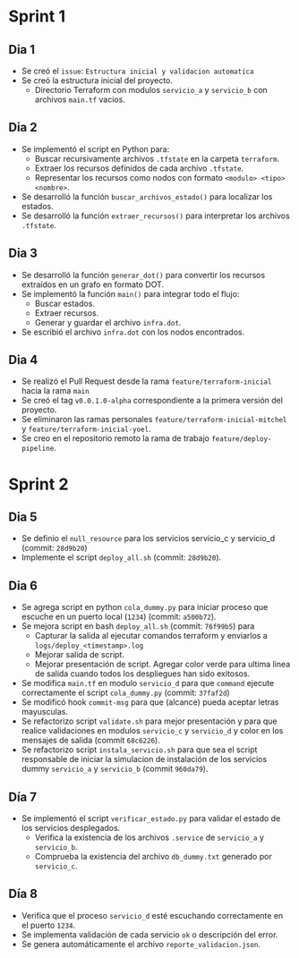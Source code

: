 # Sprint 1

## Dia 1

- Se creó el `issue`: `Estructura inicial y validacion automatica`
- Se creó la estructura inicial del proyecto.
  - Directorio Terraform con modulos `servicio_a` y `servicio_b` con archivos `main.tf` vacios.

## Dia 2

- Se implementó el script en Python para:
  - Buscar recursivamente archivos `.tfstate` en la carpeta `terraform`.
  - Extraer los recursos definidos de cada archivo `.tfstate`.
  - Representar los recursos como nodos con formato `<modulo> <tipo> <nombre>`.
- Se desarrolló la función `buscar_archivos_estado()` para localizar los estados.
- Se desarrolló la función `extraer_recursos()` para interpretar los archivos `.tfstate`.

## Dia 3

- Se desarrolló la función `generar_dot()` para convertir los recursos extraídos en un grafo en formato DOT.
- Se implementó la función `main()` para integrar todo el flujo:
  - Buscar estados.
  - Extraer recursos.
  - Generar y guardar el archivo `infra.dot`.
- Se escribió el archivo `infra.dot` con los nodos encontrados.

## Dia 4
- Se realizó el Pull Request desde la rama `feature/terraform-inicial` hacia la rama `main`
- Se creó el tag `v0.0.1.0-alpha` correspondiente a la primera versión del proyecto.
- Se eliminaron las ramas personales `feature/terraform-inicial-mitchel` y `feature/terraform-inicial-yoel`.
- Se creo en el repositorio remoto la rama de trabajo `feature/deploy-pipeline`.

# Sprint 2

## Dia 5
- Se definio el `null_resource` para los servicios servicio_c y servicio_d (commit: `28d9b20`)
- Implemente el script `deploy_all.sh` (commit: `28d9b20`).

## Dia 6
- Se agrega script en python `cola_dummy.py` para iniciar proceso que escuche en un puerto local (`1234`) (commit: `a500b72`).
- Se mejora script en bash `deploy_all.sh` (commit: `76f99b5`) para
  - Capturar la salida al ejecutar comandos terraform y enviarlos a `logs/deploy_<timestamp>.log`
  - Mejorar salida de script.
  - Mejorar presentación de script. Agregar color verde para ultima linea de salida cuando todos los despliegues han sido exitosos.
- Se modifica `main.tf` en modulo `servicio_d` para que `command` ejecute correctamente el script `cola_dummy.py` (commit: `37faf2d`)
- Se modificó hook `commit-msg` para que (alcance) pueda aceptar letras mayusculas.
- Se refactorizo script `validate.sh` para mejor presentación y para que realice validaciones en modulos `servicio_c` y `servicio_d` y color en los mensajes de salida (commit `68c6226`).
- Se refactorizo script `instala_servicio.sh` para que sea el script responsable de iniciar la simulacion de instalación de los servicios dummy `servicio_a` y `servicio_b` (commit `960da79`).

## Día 7
- Se implementó el script `verificar_estado.py` para validar el estado de los servicios desplegados.
  - Verifica la existencia de los archivos `.service` de `servicio_a` y `servicio_b`.
  - Comprueba la existencia del archivo `db_dummy.txt` generado por `servicio_c`.


## Día 8
- Verifica que el proceso `servicio_d` esté escuchando correctamente en el puerto `1234`.
- Se implementa validación de cada servicio `ok` o descripción del error.
- Se genera automáticamente el archivo `reporte_validacion.json`.
